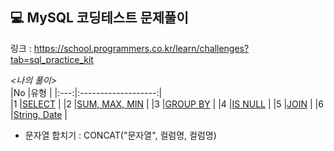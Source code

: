 ## 💻 MySQL 코딩테스트 문제풀이  
링크 : https://school.programmers.co.kr/learn/challenges?tab=sql_practice_kit

*<나의 풀이>*  
|No |유형 |
|:---:|:-------------------:|  
|1 |[SELECT](https://github.com/teng-ny/CodingTest/tree/main/MySQL/Programmers/SELECT) |
|2 |[SUM, MAX, MIN](https://github.com/teng-ny/CodingTest/tree/main/MySQL/Programmers/SUM%2CMAX%2CMIN) |
|3 |[GROUP BY](https://github.com/teng-ny/CodingTest/tree/main/MySQL/Programmers/GROUPBY) |
|4 |[IS NULL](https://github.com/teng-ny/CodingTest/tree/main/MySQL/Programmers/ISNULL) |
|5 |[JOIN](https://github.com/teng-ny/CodingTest/tree/main/MySQL/Programmers/JOIN) |
|6 |[String, Date](https://github.com/teng-ny/CodingTest/tree/main/MySQL/Programmers/STRING%2CDATE) |
<br>

- 문자열 합치기 : CONCAT("문자열", 컬럼명, 컬럼명)
